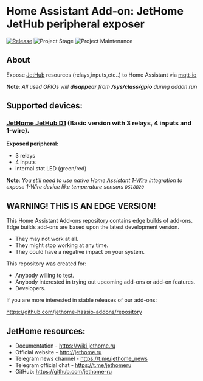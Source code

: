 # Home Assistant Add-on: JetHome JetHub peripheral exposer

[![Release][release-shield]][release] ![Project Stage][project-stage-shield] ![Project Maintenance][maintenance-shield]

## About

Expose [JetHub](http://jethome.ru) resources (relays,inputs,etc..) to Home Assistant via [mqtt-io](https://github.com/flyte/mqtt-io)

**Note**: _All used GPIOs will **disappear** from **/sys/class/gpio** during addon run_

## Supported devices:

### [JetHome JetHub D1](http://jethome.ru/jethub-d1) (Basic version with 3 relays, 4 inputs and 1-wire).

**Exposed peripheral:**

- 3 relays
- 4 inputs
- internal stat LED (green/red)

**Note**: _You still need to use native Home Assistant [1-Wire](https://www.home-assistant.io/integrations/onewire/) integration to expose 1-Wire device 
like temperature sensors `DS18B20`_

## WARNING! THIS IS AN EDGE VERSION!

This Home Assistant Add-ons repository contains edge builds of add-ons.
Edge builds add-ons are based upon the latest development version.

- They may not work at all.
- They might stop working at any time.
- They could have a negative impact on your system.

This repository was created for:

- Anybody willing to test.
- Anybody interested in trying out upcoming add-ons or add-on features.
- Developers.

If you are more interested in stable releases of our add-ons:

<https://github.com/jethome-hassio-addons/repository>


## JetHome resources:

- Documentation - https://wiki.jethome.ru
- Official website - http://jethome.ru
- Telegram news channel - https://t.me/jethome_news
- Telegram official chat - https://t.me/jethomeru
- GitHub: https://github.com/jethome-ru

[maintenance-shield]: https://img.shields.io/maintenance/yes/2023.svg
[project-stage-shield]: https://img.shields.io/badge/project%20stage-production%20ready-brightgreen.svg
[release-shield]: https://img.shields.io/badge/version-248b2b4-blue.svg
[release]: https://github.com/jethome-hassio-addons/addon-jethub-mqtt-io/tree/248b2b4